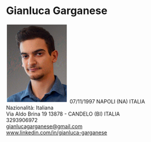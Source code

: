 # Gianluca Garganese

![Photo](./img/cv_pic.jpg "Photo")
<span>
    07/11/1997 NAPOLI (NA) ITALIA\
    Nazionalità: Italiana\
    Via Aldo Brina 19 13878 - CANDELO (BI) ITALIA\
    3293906972\
    gianlucagarganese@gmail.com\
    www.linkedin.com/in/gianluca-garganese
</span>



